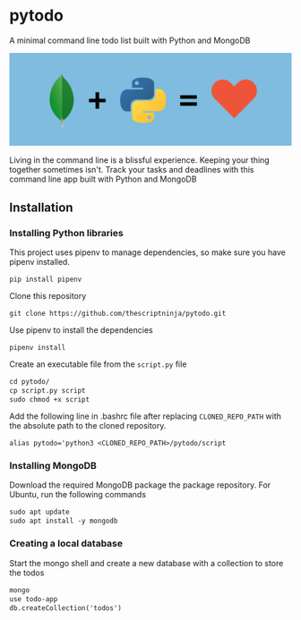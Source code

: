 # pytodo

A minimal command line todo list built with Python and MongoDB

![Mongo + Python](/img/mongo_python_love.png)

Living in the command line is a blissful experience. Keeping your thing together sometimes isn't. Track your tasks and deadlines with this command line app built with Python and MongoDB

## Installation

### Installing Python libraries
This project uses pipenv to manage dependencies, so make sure you have pipenv installed.
```
pip install pipenv
```
Clone this repository
```
git clone https://github.com/thescriptninja/pytodo.git
```
Use pipenv to install the dependencies
```
pipenv install
```
Create an executable file from the ```script.py``` file

```
cd pytodo/
cp script.py script
sudo chmod +x script
```
Add the following line in .bashrc file after replacing ```CLONED_REPO_PATH``` with the absolute path to the cloned repository.

```
alias pytodo='python3 <CLONED_REPO_PATH>/pytodo/script
```

### Installing MongoDB
Download the required MongoDB package the package repository.
For Ubuntu, run the following commands
```
sudo apt update
sudo apt install -y mongodb
```

### Creating a local database
Start the mongo shell and create a new database with a collection to store the todos
```
mongo
use todo-app
db.createCollection('todos')
```

